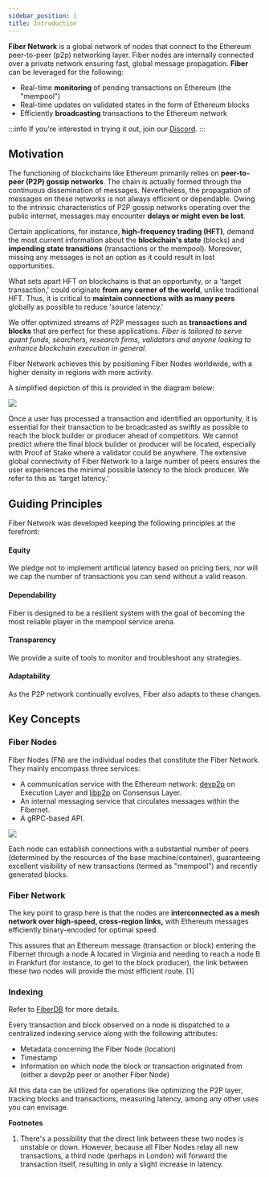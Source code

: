 ```yaml
---
sidebar_position: 1
title: Introduction
---
```

**Fiber Network** is a global network of nodes that connect to the Ethereum peer-to-peer (p2p) networking layer.
Fiber nodes are internally connected over a private network ensuring fast, global message propagation. **Fiber** can be leveraged for the following:
* Real-time **monitoring** of pending transactions on Ethereum (the "mempool")
* Real-time updates on validated states in the form of Ethereum blocks
* Efficiently **broadcasting** transactions to the Ethereum network

:::info
If you're interested in trying it out, join our [Discord](https://discord.gg/J4KNdeCYGX).
:::

## Motivation
The functioning of blockchains like Ethereum primarily relies on **peer-to-peer (P2P) gossip networks**. 
The chain is actually formed through the continuous dissemination of messages. 
Nevertheless, the propagation of messages on these networks is not always efficient or dependable. 
Owing to the intrinsic characteristics of P2P gossip networks operating over the public internet, messages may encounter **delays or might even be lost**.

Certain applications, for instance, **high-frequency trading (HFT)**, demand the most current information about the **blockchain's state** (blocks)
and **impending state transitions** (transactions or the mempool). Moreover, missing any messages is not an option as it could result in lost opportunities.

What sets apart HFT on blockchains is that an opportunity, or a 'target transaction,' could originate **from any corner of the world**, 
unlike traditional HFT. Thus, it is critical to **maintain connections with as many peers** globally as possible to reduce 'source latency.'

We offer optimized streams of P2P messages such as **transactions and blocks** that are perfect for these applications. 
_Fiber is tailored to serve quant funds, searchers, research firms, validators and anyone looking to enhance blockchain execution in general._

Fiber Network achieves this by positioning Fiber Nodes worldwide, with a higher density in regions with more activity.

A simplified depiction of this is provided in the diagram below:

![](/img/fiber-network.png)

Once a user has processed a transaction and identified an opportunity, it is essential for their transaction to be broadcasted as swiftly as possible 
to reach the block builder or producer ahead of competitors. We cannot predict where the final block builder or producer will be located, especially with 
Proof of Stake where a validator could be anywhere. The extensive global connectivity of Fiber Network to a large number of peers ensures the user experiences 
the minimal possible latency to the block producer. We refer to this as 'target latency.'

## Guiding Principles

Fiber Network was developed keeping the following principles at the forefront:

#### Equity

We pledge not to implement artificial latency based on pricing tiers, nor will we cap the number of transactions you can send without a valid reason.

#### Dependability

Fiber is designed to be a resilient system with the goal of becoming the most reliable player in the mempool service arena.

#### Transparency

We provide a suite of tools to monitor and troubleshoot any strategies.

#### Adaptability

As the P2P network continually evolves, Fiber also adapts to these changes.

Key Concepts
------------

### Fiber Nodes

Fiber Nodes (FN) are the individual nodes that constitute the Fiber Network. They mainly encompass three services:

- A communication service with the Ethereum network: [devp2p](https://github.com/ethereum/devp2p) on Execution Layer
and [libp2p](https://blog.libp2p.io/libp2p-and-ethereum/) on Consensus Layer.
- An internal messaging service that circulates messages within the Fibernet.
- A gRPC-based API.

![](/img/fiber-node.png)

Each node can establish connections with a substantial number of peers (determined by the resources of the base machine/container), 
guaranteeing excellent visibility of new transactions (termed as "mempool") and recently generated blocks.

### Fiber Network
The key point to grasp here is that the nodes are **interconnected as a mesh network over high-speed, cross-region links,** 
with Ethereum messages efficiently binary-encoded for optimal speed.  

This assures that an Ethereum message (transaction or block) 
entering the Fibernet through a node A located in Virginia and needing to reach a node B in Frankfurt (for instance, to get to the block producer), 
the link between these two nodes will provide the most efficient route. [1]

### Indexing
Refer to [FiberDB](./fiberdb.md) for more details.

Every transaction and block observed on a node is dispatched to a centralized indexing service along with the following attributes:

-   Metadata concerning the Fiber Node (location)
-   Timestamp
-   Information on which node the block or transaction originated from (either a devp2p peer or another Fiber Node)

All this data can be utilized for operations like optimizing the P2P layer, tracking blocks and transactions, measuring latency, among any other uses you can envisage.

**Footnotes**
1. There's a possibility that the direct link between these two nodes is unstable or down. However, because all Fiber Nodes relay all new transactions, a third 
node (perhaps in London) will forward the transaction itself, resulting in only a slight increase in latency.
